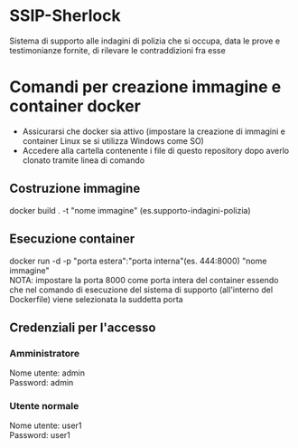 # SSIP-Sherlock
Sistema di supporto alle indagini di polizia che si occupa, data le prove e testimonianze fornite, di rilevare le contraddizioni fra esse

# Comandi per creazione immagine e container docker
- Assicurarsi che docker sia attivo (impostare la creazione di immagini e container Linux se si utilizza Windows come SO)
- Accedere alla cartella contenente i file di questo repository dopo averlo clonato
  tramite linea di comando
## Costruzione immagine
docker build . -t "nome immagine" (es.supporto-indagini-polizia)
## Esecuzione container
docker run -d -p "porta estera":"porta interna"(es. 444:8000) "nome immagine" <br />
NOTA: impostare la porta 8000 come porta intera del container essendo che nel comando di esecuzione del sistema di supporto (all'interno del Dockerfile) viene selezionata la suddetta porta
## Credenziali per l'accesso
### Amministratore
Nome utente: admin <br />
Password: admin
### Utente normale
Nome utente: user1 <br />
Password: user1
